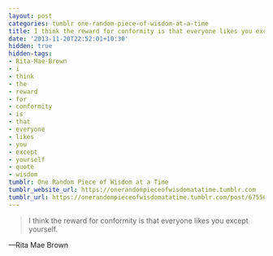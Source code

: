```yaml
---
layout: post
categories: tumblr one-random-piece-of-wisdom-at-a-time
title: I think the reward for conformity is that everyone likes you except yourself.
date: '2013-11-20T22:52:01+10:30'
hidden: true
hidden-tags:
- Rita-Mae-Brown
- i
- think
- the
- reward
- for
- conformity
- is
- that
- everyone
- likes
- you
- except
- yourself
- quote
- wisdom
tumblr: One Random Piece of Wisdom at a Time
tumblr_website_url: https://onerandompieceofwisdomatatime.tumblr.com
tumblr_url: https://onerandompieceofwisdomatatime.tumblr.com/post/67556245298/i-think-the-reward-for-conformity-is-that
---
```

> I think the reward for conformity is that everyone likes you except yourself.

—Rita Mae Brown
